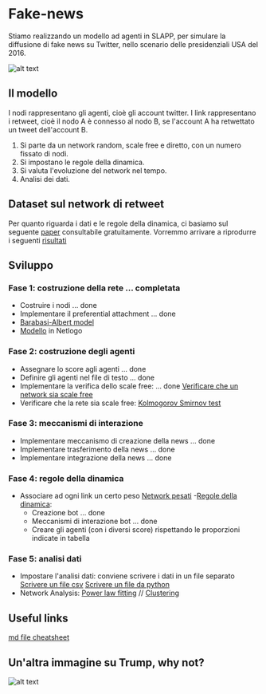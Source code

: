 # Fake-news
Stiamo realizzando un modello ad agenti in SLAPP, per simulare la diffusione di fake news su Twitter, nello scenario delle presidenziali 
USA del 2016.

![alt text](https://dynaimage.cdn.cnn.com/cnn/q_auto,h_600/https%3A%2F%2Fcdn.cnn.com%2Fcnnnext%2Fdam%2Fassets%2F180126190057-08-white-house-mueller-denial-quotes-restricted.jpg)

## Il modello
I nodi rappresentano gli agenti, cioè gli account twitter.
I link rappresentano i retweet, cioè il nodo A è connesso al nodo B, se l'account A ha retwettato un tweet dell'account B.
1. Si parte da un network random, scale free e diretto, con un numero fissato di nodi.
2. Si impostano le regole della dinamica.
3. Si valuta l'evoluzione del network nel tempo. 
4. Analisi dei dati. 

## Dataset sul network di retweet 
Per quanto riguarda i dati e le regole della dinamica, ci basiamo sul seguente [paper](https://www.nature.com/articles/s41467-018-07761-2) consultabile gratuitamente. 
Vorremmo arrivare a riprodurre i seguenti [risultati](https://www.nature.com/articles/s41467-018-07761-2/tables/2)

## Sviluppo
### Fase 1: costruzione della rete ... completata
- Costruire i nodi ... done
- Implementare il preferential attachment ... done
- [Barabasi-Albert model](https://en.wikipedia.org/wiki/Barab%C3%A1si%E2%80%93Albert_model)
- [Modello](https://ccl.northwestern.edu/netlogo/models/PreferentialAttachment) in Netlogo

### Fase 2: costruzione degli agenti 
- Assegnare lo score agli agenti ... done 
- Definire gli agenti nel file di testo ... done 
- Implementare la verifica dello scale free: ... done 
[Verificare che un network sia scale free](https://stackoverflow.com/questions/49908014/how-can-i-check-if-a-network-is-scale-free)
- Verificare che la rete sia scale free:
[Kolmogorov Smirnov test](https://en.wikipedia.org/wiki/Kolmogorov%E2%80%93Smirnov_test)

### Fase 3: meccanismi di interazione
- Implementare meccanismo di creazione della news ... done
- Implementare trasferimento della news ... done
- Implementare integrazione della news ... done

### Fase 4: regole della dinamica 
- Associare ad ogni link un certo peso
[Network pesati](https://networkx.github.io/documentation/stable/auto_examples/drawing/plot_weighted_graph.html)
-[Regole della dinamica](https://docs.google.com/document/d/1kIeEAsEj68Kzrlez-EyenRuGMm5y2Hc0zdkFIFzppUE/edit?usp=sharing):
  - Creazione bot ... done 
  - Meccanismi di interazione bot ... done
  - Creare gli agenti (con i diversi score) rispettando le proporzioni indicate in tabella

### Fase 5: analisi dati 
- Impostare l'analisi dati: conviene scrivere i dati in un file separato 
[Scrivere un file csv](https://www.programiz.com/python-programming/writing-csv-file)
[Scrivere un file da python](https://www.w3schools.com/python/python_file_write.asp)
- Network Analysis: 
[Power law fitting](https://github.com/micheletizzoni/Complexity-in-social-systems/blob/master/2-networkx/nb04_powerlaw_fitting.ipynb) //
[Clustering](https://github.com/micheletizzoni/Complexity-in-social-systems/blob/master/2-networkx/nb05_network_analysis.ipynb)


## Useful links
[md file cheatsheet](https://github.com/adam-p/markdown-here/wiki/Markdown-Cheatsheet)

## Un'altra immagine su Trump, why not?
![alt text](https://images.axios.com/YWMPTIF_Za_LAeU4cHUJwxe1R0M=/1920x1080/smart/2017/12/15/1513303959471.png)
